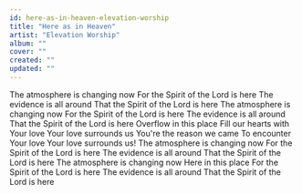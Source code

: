 ```yaml
---
id: here-as-in-heaven-elevation-worship
title: "Here as in Heaven"
artist: "Elevation Worship"
album: ""
cover: ""
created: ""
updated: ""
---
```


The atmosphere is changing now
For the Spirit of the Lord is here
The evidence is all around
That the Spirit of the Lord is here
The atmosphere is changing now
For the Spirit of the Lord is here
The evidence is all around
That the Spirit of the Lord is here
Overflow in this place
Fill our hearts with Your love
Your love surrounds us
You're the reason we came
To encounter Your love
Your love surrounds us!
The atmosphere is changing now
For the Spirit of the Lord is here
The evidence is all around
That the Spirit of the Lord is here
The atmosphere is changing now
Here in this place
For the Spirit of the Lord is here
The evidence is all around
That the Spirit of the Lord is here